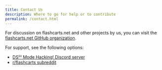 ```yaml
---
title: Contact Us
description: Where to go for help or to contribute
permalink: /contact.html
---
```


For discussion on flashcarts.net and other projects by us, you can visit the [flashcarts.net GitHub organization](https://github.com/flashcarts).

For support, see the following options:
- [DS⁽ⁱ⁾ Mode Hacking! Discord server](https://discord.gg/yD3spjv)
- [r/flashcarts subreddit](https://reddit.com/r/flashcarts)

